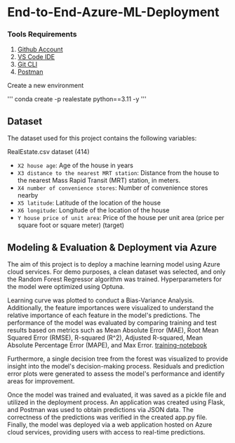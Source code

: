 # End-to-End-Azure-ML-Deployment

### Tools Requirements

1. [Github Account](https://github.com)
2. [VS Code IDE](https://code.visualstudio.com/)
3. [Git CLI](https://git-scm.com/book/en/v2/Getting-Started-The-Command-Line)
4. [Postman](https://www.postman.com)

Create a new environment 

''' 
conda create -p realestate python==3.11 -y
'''

## Dataset

The dataset used for this project contains the following variables:

RealEstate.csv dataset (414)

- `X2 house age`: Age of the house in years 
- `X3 distance to the nearest MRT station`: Distance from the house to the nearest Mass Rapid Transit (MRT) station, in meters. 
- `X4 number of convenience stores`: Number of convenience stores nearby 
- `X5 latitude`: Latitude of the location of the house
- `X6 longitude`: Longitude of the location of the house
- `Y house price of unit area`: Price of the house per unit area (price per square foot or square meter) (target)

## Modeling & Evaluation & Deployment via Azure 

The aim of this project is to deploy a machine learning model using Azure cloud services. For demo purposes, a clean dataset was selected, and only the Random Forest Regressor algorithm was trained. Hyperparameters for the model were optimized using Optuna. 

Learning curve was plotted to conduct a Bias-Variance Analysis. Additionally, the feature importances were visualized to understand the relative importance of each feature in the model's predictions. The performance of the model was evaluated by comparing training and test results based on metrics such as Mean Absolute Error (MAE), Root Mean Squared Error (RMSE), R-squared (R^2), Adjusted R-squared, Mean Absolute Percentage Error (MAPE), and Max Error. [training-notebook](https://github.com/emrecanduran/End-to-End-Azure-ML-Deployment/blob/341fabc39cb6ac2d66afc0571ead278192223bc7/notebooks/training.ipynb)

Furthermore, a single decision tree from the forest was visualized to provide insight into the model's decision-making process. Residuals and prediction error plots were generated to assess the model's performance and identify areas for improvement.

Once the model was trained and evaluated, it was saved as a pickle file and utilized in the deployment process. An application was created using Flask, and Postman was used to obtain predictions via JSON data. The correctness of the predictions was verified in the created app.py file. Finally, the model was deployed via a web application hosted on Azure cloud services, providing users with access to real-time predictions.
